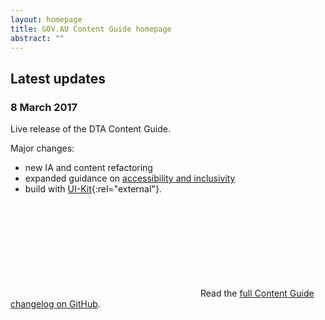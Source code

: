 ```yaml
---
layout: homepage
title: GOV.AU Content Guide homepage
abstract: ""
---
```


## Latest updates

### 8 March 2017

Live release of the DTA Content Guide.

Major changes:

- new IA and content refactoring
- expanded guidance on [accessibility and inclusivity](/accessibility-inclusivity)
- build with [UI-Kit](https://github.com/AusDTO/gov-au-ui-kit){:rel="external"}.

<p>
<svg class="icon-inline fa-github" role="img" title="GitHub icon" aria-labelledby="fa-github-alt-source">
<title id="fa-github-alt-source" lang="en">GitHub icon</title>
<use xlink:href="/assets/spritesheet.svg#fa-github"/>
</svg> Read the <a href="https://github.com/govau/content-guide" rel="external">full Content Guide changelog on GitHub</a>.
</p>
